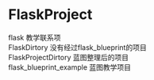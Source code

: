 # FlaskProject
flask 教学联系项<br>
FlaskDirtory 没有经过flask_blueprint的项目<br>
FlaskProjectDirtory 蓝图整理后的项目<br>
flask_blueprint_example 蓝图教学项目<br>


